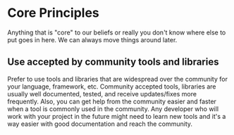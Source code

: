 # Core Principles

Anything that is "core" to our beliefs or really you don't know where else to put goes in here. We can always move things around later.

## Use accepted by community tools and libraries

Prefer to use tools and libraries that are widespread over the community for your language, framework, etc.
Community accepted tools, libraries are usually well documented, tested, and receive updates/fixes more frequently. 
Also, you can get help from the community easier and faster when a tool is commonly used in the community.
Any developer who will work with your project in the future might need to learn new tools and it's a way easier with good documentation and reach the community.